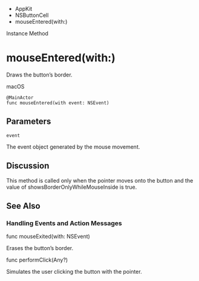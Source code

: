 

- AppKit
- NSButtonCell
-  mouseEntered(with:) 

Instance Method

# mouseEntered(with:)

Draws the button’s border.

macOS

``` source
@MainActor
func mouseEntered(with event: NSEvent)
```

## Parameters 

`event`  

The event object generated by the mouse movement.

## Discussion

This method is called only when the pointer moves onto the button and the value of showsBorderOnlyWhileMouseInside is true.

## See Also

### Handling Events and Action Messages

func mouseExited(with: NSEvent)

Erases the button’s border.

func performClick(Any?)

Simulates the user clicking the button with the pointer.


